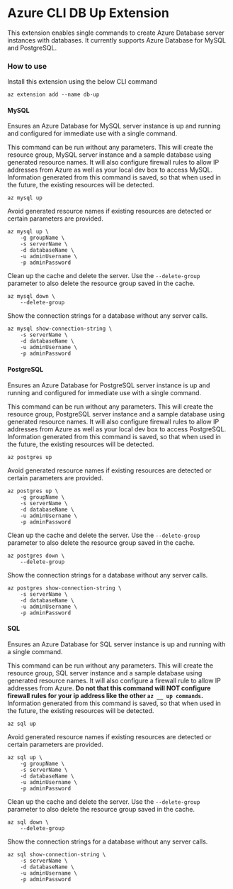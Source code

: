 # Azure CLI DB Up Extension #
This extension enables single commands to create Azure Database server instances with databases. It currently supports Azure Database for MySQL and PostgreSQL.

### How to use ###
Install this extension using the below CLI command
```
az extension add --name db-up
```

#### MySQL
Ensures an Azure Database for MySQL server instance is up and running and configured for immediate use with a single command.

This command can be run without any parameters. This will create the resource group, MySQL server instance and a sample database using generated resource names. It will also configure firewall rules to allow IP addresses from Azure as well as your local dev box to access MySQL. Information generated from this command is saved, so that when used in the future, the existing resources will be detected.
```
az mysql up
```

Avoid generated resource names if existing resources are detected or certain parameters are provided.
```
az mysql up \
    -g groupName \
    -s serverName \
    -d databaseName \
    -u adminUsername \
    -p adminPassword
```

Clean up the cache and delete the server. Use the `--delete-group` parameter to also delete the resource group saved in the cache.
```
az mysql down \
    --delete-group
```

Show the connection strings for a database without any server calls.
```
az mysql show-connection-string \
    -s serverName \
    -d databaseName \
    -u adminUsername \
    -p adminPassword
```

#### PostgreSQL
Ensures an Azure Database for PostgreSQL server instance is up and running and configured for immediate use with a single command.

This command can be run without any parameters. This will create the resource group, PostgreSQL server instance and a sample database using generated resource names. It will also configure firewall rules to allow IP addresses from Azure as well as your local dev box to access PostgreSQL. Information generated from this command is saved, so that when used in the future, the existing resources will be detected.
```
az postgres up
```

Avoid generated resource names if existing resources are detected or certain parameters are provided.
```
az postgres up \
    -g groupName \
    -s serverName \
    -d databaseName \
    -u adminUsername \
    -p adminPassword
```

Clean up the cache and delete the server. Use the `--delete-group` parameter to also delete the resource group saved in the cache.
```
az postgres down \
    --delete-group
```

Show the connection strings for a database without any server calls.
```
az postgres show-connection-string \
    -s serverName \
    -d databaseName \
    -u adminUsername \
    -p adminPassword
```

#### SQL
Ensures an Azure Database for SQL server instance is up and running with a single command.

This command can be run without any parameters. This will create the resource group, SQL server instance and a sample database using generated resource names. It will also configure a firewall rule to allow IP addresses from Azure. **Do not that this command will NOT configure firewall rules for your ip address like the other `az __ up commands`.** Information generated from this command is saved, so that when used in the future, the existing resources will be detected.
```
az sql up
```

Avoid generated resource names if existing resources are detected or certain parameters are provided.
```
az sql up \
    -g groupName \
    -s serverName \
    -d databaseName \
    -u adminUsername \
    -p adminPassword
```

Clean up the cache and delete the server. Use the `--delete-group` parameter to also delete the resource group saved in the cache.
```
az sql down \
    --delete-group
```

Show the connection strings for a database without any server calls.
```
az sql show-connection-string \
    -s serverName \
    -d databaseName \
    -u adminUsername \
    -p adminPassword
```

